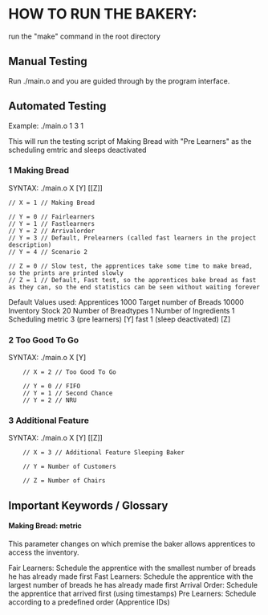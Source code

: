 # HOW TO RUN THE BAKERY:

run the "make" command in the root directory

## Manual Testing

Run ./main.o and you are guided through by the program interface.

## Automated Testing

Example: ./main.o 1 3 1 

This will run the testing script of Making Bread with "Pre Learners" as the scheduling emtric and sleeps deactivated

### 1 Making Bread

SYNTAX: ./main.o X [Y] [[Z]]

    // X = 1 // Making Bread

    // Y = 0 // Fairlearners
    // Y = 1 // Fastlearners
    // Y = 2 // Arrivalorder
    // Y = 3 // Default, Prelearners (called fast learners in the project description)
    // Y = 4 // Scenario 2

    // Z = 0 // Slow test, the apprentices take some time to make bread, so the prints are printed slowly
    // Z = 1 // Default, Fast test, so the apprentices bake bread as fast as they can, so the end statistics can be seen without waiting forever

Default Values used: 
    Apprentices                 1000
    Target number of Breads     10000
    Inventory Stock             20
    Number of Breadtypes        1
    Number of Ingredients       1
    Scheduling metric           3 (pre learners) [Y]
    fast                        1 (sleep deactivated) [Z]


### 2 Too Good To Go

SYNTAX: ./main.o X [Y]

        // X = 2 // Too Good To Go

        // Y = 0 // FIFO
        // Y = 1 // Second Chance
        // Y = 2 // NRU

### 3 Additional Feature

SYNTAX: ./main.o X [Y] [[Z]]

        // X = 3 // Additional Feature Sleeping Baker
        
        // Y = Number of Customers

        // Z = Number of Chairs


## Important Keywords / Glossary

#### Making Bread: metric
This parameter changes on which premise the baker allows apprentices to access the inventory.

Fair Learners: Schedule the apprentice with the smallest number of breads he has already made first
Fast Learners: Schedule the apprentice with the largest number of breads he has already made first
Arrival Order: Schedule the apprentice that arrived first (using timestamps)
Pre Learners: Schedule according to a predefined order (Apprentice IDs)





